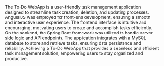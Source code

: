 The To-Do WebApp is a user-friendly task management application designed to streamline task creation, deletion, and updating processes. AngularJS was employed for front-end development, ensuring a smooth and interactive user experience. The frontend interface is intuitive and encouraging, motivating users to create and accomplish tasks efficiently.
On the backend, the Spring Boot framework was utilized to handle server-side logic and API endpoints. The application integrates with a MySQL database to store and retrieve tasks, ensuring data persistence and reliability. Achieving a To-Do WebApp that provides a seamless and efficient task management solution, empowering users to stay organized and productive.

